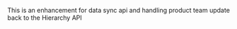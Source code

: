 This is an enhancement for data sync api and handling product team update back to the Hierarchy API
